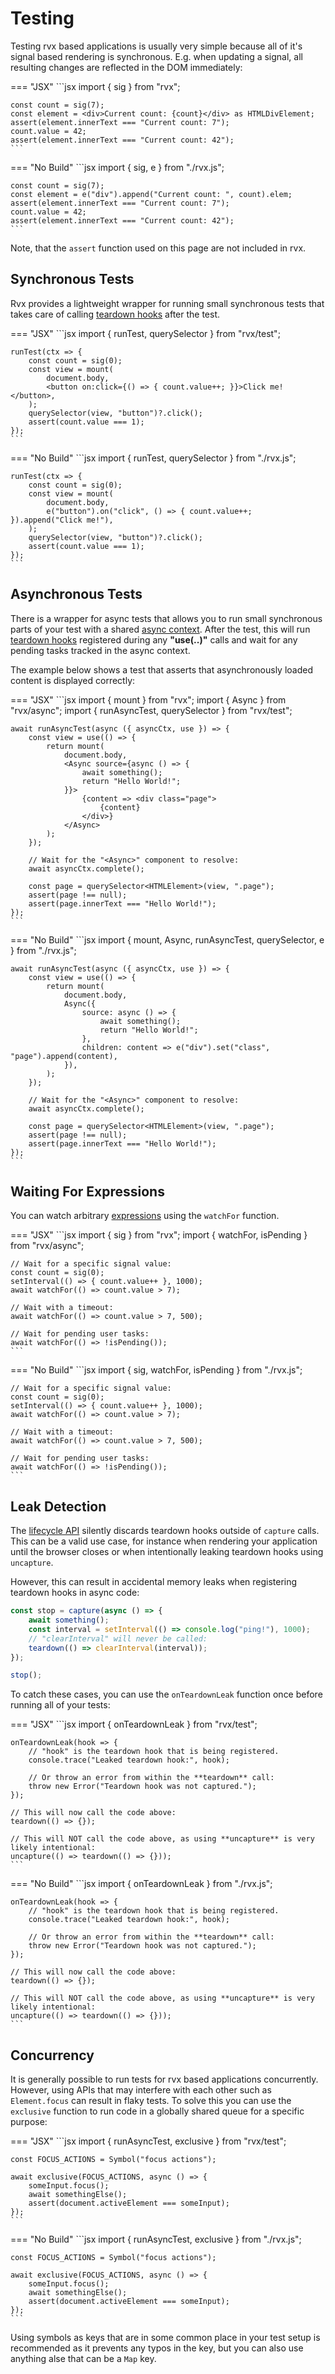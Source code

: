 # Testing
Testing rvx based applications is usually very simple because all of it's signal based rendering is synchronous. E.g. when updating a signal, all resulting changes are reflected in the DOM immediately:

=== "JSX"
	```jsx
	import { sig } from "rvx";

	const count = sig(7);
	const element = <div>Current count: {count}</div> as HTMLDivElement;
	assert(element.innerText === "Current count: 7");
	count.value = 42;
	assert(element.innerText === "Current count: 42");
	```

=== "No Build"
	```jsx
	import { sig, e } from "./rvx.js";

	const count = sig(7);
	const element = e("div").append("Current count: ", count).elem;
	assert(element.innerText === "Current count: 7");
	count.value = 42;
	assert(element.innerText === "Current count: 42");
	```

Note, that the `assert` function used on this page are not included in rvx.

## Synchronous Tests
Rvx provides a lightweight wrapper for running small synchronous tests that takes care of calling [teardown hooks](./lifecycle.md) after the test.

=== "JSX"
	```jsx
	import { runTest, querySelector } from "rvx/test";

	runTest(ctx => {
		const count = sig(0);
		const view = mount(
			document.body,
			<button on:click={() => { count.value++; }}>Click me!</button>,
		);
		querySelector(view, "button")?.click();
		assert(count.value === 1);
	});
	```

=== "No Build"
	```jsx
	import { runTest, querySelector } from "./rvx.js";

	runTest(ctx => {
		const count = sig(0);
		const view = mount(
			document.body,
			e("button").on("click", () => { count.value++; }).append("Click me!"),
		);
		querySelector(view, "button")?.click();
		assert(count.value === 1);
	});
	```

## Asynchronous Tests
There is a wrapper for async tests that allows you to run small synchronous parts of your test with a shared [async context](./async-utilities/async.md#tracking-completion). After the test, this will run [teardown hooks](./lifecycle.md) registered during any **"use(..)"** calls and wait for any pending tasks tracked in the async context.

The example below shows a test that asserts that asynchronously loaded content is displayed correctly:

=== "JSX"
	```jsx
	import { mount } from "rvx";
	import { Async } from "rvx/async";
	import { runAsyncTest, querySelector } from "rvx/test";

	await runAsyncTest(async ({ asyncCtx, use }) => {
		const view = use(() => {
			return mount(
				document.body,
				<Async source={async () => {
					await something();
					return "Hello World!";
				}}>
					{content => <div class="page">
						{content}
					</div>}
				</Async>
			);
		});

		// Wait for the "<Async>" component to resolve:
		await asyncCtx.complete();

		const page = querySelector<HTMLElement>(view, ".page");
		assert(page !== null);
		assert(page.innerText === "Hello World!");
	});
	```

=== "No Build"
	```jsx
	import { mount, Async, runAsyncTest, querySelector, e } from "./rvx.js";

	await runAsyncTest(async ({ asyncCtx, use }) => {
		const view = use(() => {
			return mount(
				document.body,
				Async({
					source: async () => {
						await something();
						return "Hello World!";
					},
					children: content => e("div").set("class", "page").append(content),
				}),
			);
		});

		// Wait for the "<Async>" component to resolve:
		await asyncCtx.complete();

		const page = querySelector<HTMLElement>(view, ".page");
		assert(page !== null);
		assert(page.innerText === "Hello World!");
	});
	```

## Waiting For Expressions
You can watch arbitrary [expressions](./signals.md#expressions) using the `watchFor` function.

=== "JSX"
	```jsx
	import { sig } from "rvx";
	import { watchFor, isPending } from "rvx/async";

	// Wait for a specific signal value:
	const count = sig(0);
	setInterval(() => { count.value++ }, 1000);
	await watchFor(() => count.value > 7);

	// Wait with a timeout:
	await watchFor(() => count.value > 7, 500);

	// Wait for pending user tasks:
	await watchFor(() => !isPending());
	```

=== "No Build"
	```jsx
	import { sig, watchFor, isPending } from "./rvx.js";

	// Wait for a specific signal value:
	const count = sig(0);
	setInterval(() => { count.value++ }, 1000);
	await watchFor(() => count.value > 7);

	// Wait with a timeout:
	await watchFor(() => count.value > 7, 500);

	// Wait for pending user tasks:
	await watchFor(() => !isPending());
	```

## Leak Detection
The [lifecycle API](./lifecycle.md) silently discards teardown hooks outside of `capture` calls. This can be a valid use case, for instance when rendering your application until the browser closes or when intentionally leaking teardown hooks using `uncapture`.

However, this can result in accidental memory leaks when registering teardown hooks in async code:
```jsx
const stop = capture(async () => {
	await something();
	const interval = setInterval(() => console.log("ping!"), 1000);
	// "clearInterval" will never be called:
	teardown(() => clearInterval(interval));
});

stop();
```

To catch these cases, you can use the `onTeardownLeak` function once before running all of your tests:

=== "JSX"
	```jsx
	import { onTeardownLeak } from "rvx/test";

	onTeardownLeak(hook => {
		// "hook" is the teardown hook that is being registered.
		console.trace("Leaked teardown hook:", hook);

		// Or throw an error from within the **teardown** call:
		throw new Error("Teardown hook was not captured.");
	});

	// This will now call the code above:
	teardown(() => {});

	// This will NOT call the code above, as using **uncapture** is very likely intentional:
	uncapture(() => teardown(() => {}));
	```

=== "No Build"
	```jsx
	import { onTeardownLeak } from "./rvx.js";

	onTeardownLeak(hook => {
		// "hook" is the teardown hook that is being registered.
		console.trace("Leaked teardown hook:", hook);

		// Or throw an error from within the **teardown** call:
		throw new Error("Teardown hook was not captured.");
	});

	// This will now call the code above:
	teardown(() => {});

	// This will NOT call the code above, as using **uncapture** is very likely intentional:
	uncapture(() => teardown(() => {}));
	```

## Concurrency
It is generally possible to run tests for rvx based applications concurrently. However, using APIs that may interfere with each other such as `Element.focus` can result in flaky tests. To solve this you can use the `exclusive` function to run code in a globally shared queue for a specific purpose:

=== "JSX"
	```jsx
	import { runAsyncTest, exclusive } from "rvx/test";

	const FOCUS_ACTIONS = Symbol("focus actions");

	await exclusive(FOCUS_ACTIONS, async () => {
		someInput.focus();
		await somethingElse();
		assert(document.activeElement === someInput);
	});
	```

=== "No Build"
	```jsx
	import { runAsyncTest, exclusive } from "./rvx.js";

	const FOCUS_ACTIONS = Symbol("focus actions");

	await exclusive(FOCUS_ACTIONS, async () => {
		someInput.focus();
		await somethingElse();
		assert(document.activeElement === someInput);
	});
	```

Using symbols as keys that are in some common place in your test setup is recommended as it prevents any typos in the key, but you can also use anything alse that can be a `Map` key.

